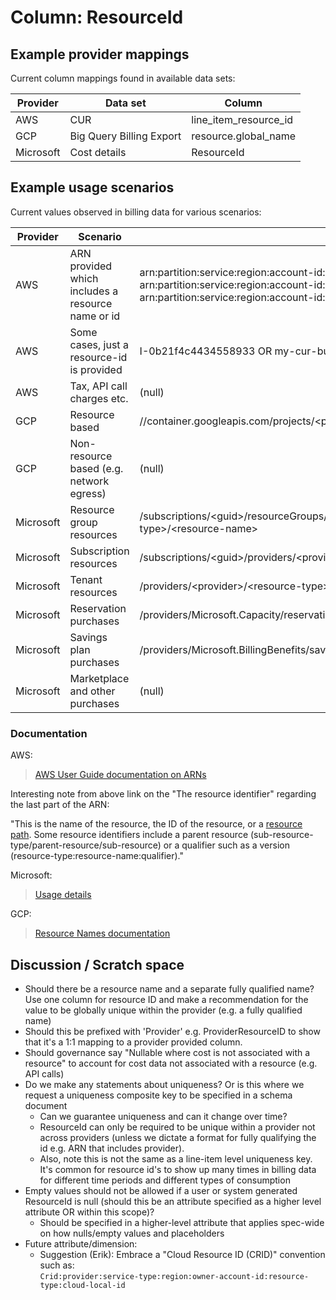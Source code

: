 # Column: ResourceId

## Example provider mappings

Current column mappings found in available data sets:

| Provider  | Data set                 | Column                               |
|-----------|--------------------------|--------------------------------------|
| AWS       | CUR                      | line_item_resource_id                |
| GCP       | Big Query Billing Export | resource.global_name                 |
| Microsoft | Cost details             | ResourceId                           |

## Example usage scenarios

Current values observed in billing data for various scenarios:

| Provider  | Scenario                                          | Pattern                                                                                               |
|-----------|---------------------------------------------------|-------------------------------------------------------------------------------------------------------|
| AWS       | ARN provided which includes a resource name or id | arn:partition:service:region:account-id:resource-id <br>arn:partition:service:region:account-id:resource-type/resource-id<br> arn:partition:service:region:account-id:resource-type:resource-id|
| AWS       | Some cases, just a resource-id is provided        | I-0b21f4c4434558933 OR my-cur-bucket                                                                  |
| AWS       | Tax, API call charges etc.                        | (null)                                                                                                |
| GCP       | Resource based                                    | //container.googleapis.com/projects/<project_id>/locations/\<location>/clusters/\<cluster>            |
| GCP       | Non-resource based (e.g. network egress)          | (null)                                                                                                |
| Microsoft | Resource group resources                          | /subscriptions/\<guid>/resourceGroups/\<name>/providers/\<provider>/\<resource-type>/\<resource-name> |
| Microsoft | Subscription resources                            | /subscriptions/\<guid>/providers/\<provider>/\<resource-type>/\<resource-name>                        |
| Microsoft | Tenant resources                                  | /providers/\<provider>/\<resource-type>/\<resource-name>                                              |
| Microsoft | Reservation purchases                             | /providers/Microsoft.Capacity/reservationOrders/\<guid>                                               |
| Microsoft | Savings plan purchases                            | /providers/Microsoft.BillingBenefits/savingsPlanOrders/\<guid>                                        |
| Microsoft | Marketplace and other purchases                   | (null)                                                                                                |

### Documentation

AWS:
> [AWS User Guide documentation on ARNs](https://docs.aws.amazon.com/IAM/latest/UserGuide/reference-arns.html)

Interesting note from above link on the "The resource identifier" regarding the last part of the ARN:

"This is the name of the resource, the ID of the resource, or a [resource path](https://docs.aws.amazon.com/IAM/latest/UserGuide/reference-arns.html#arns-paths). Some resource identifiers include a parent resource (sub-resource-type/parent-resource/sub-resource) or a qualifier such as a version (resource-type:resource-name:qualifier)."

Microsoft:
> [Usage details](https://learn.microsoft.com/azure/cost-management-billing/automate/understand-usage-details-fields)

GCP:
> [Resource Names documentation](https://cloud.google.com/asset-inventory/docs/resource-name-format)

## Discussion / Scratch space

- Should there be a resource name and a separate fully qualified name? Use one column for resource ID and make a recommendation for the value to be globally unique within the provider (e.g. a fully qualified name)
- Should this be prefixed with 'Provider' e.g. ProviderResourceID to show that it's a 1:1 mapping to a provider provided column.
- Should governance say "Nullable where cost is not associated with a resource" to account for cost data not associated with a resource (e.g. API calls)
- Do we make any statements about uniqueness? Or is this where we request a uniqueness composite key to be specified in a schema document
  - Can we guarantee uniqueness and can it change over time?
  - ResourceId can only be required to be unique within a provider not across providers (unless we dictate a format for fully qualifying the id e.g. ARN that includes provider).
  - Also, note this is not the same as a line-item level uniqueness key. It's common for resource id's to show up many times in billing data for different time periods and different types of consumption
- Empty values should not be allowed if a user or system generated ResourceId is null (should this be an attribute specified as a higher level attribute OR within this scope)?
  - Should be specified in a higher-level attribute that applies spec-wide on how nulls/empty values and placeholders
- Future attribute/dimension:
  - Suggestion (Erik): Embrace a "Cloud Resource ID (CRID)" convention such as:
    <br>  `Crid:provider:service-type:region:owner-account-id:resource-type:cloud-local-id`
